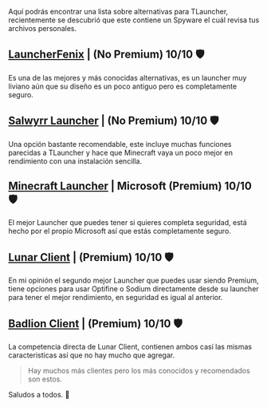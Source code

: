 Aquí podrás encontrar una lista sobre alternativas para TLauncher, recientemente se descubrió que este contiene un Spyware el cuál revisa tus archivos personales.

## [LauncherFenix](https://launcherfenix.com.ar/wope/descargas/launcherfenix-auto-actualizable-v7-5-7/) | (No Premium) 10/10 🛡

Es una de las mejores y más conocidas alternativas, es un launcher muy liviano aún que su diseño es un poco antiguo pero es completamente seguro. 

## [Salwyrr Launcher](https://www.salwyrr.com/download/) | (No Premium) 10/10 🛡

Una opción bastante recomendable, este incluye muchas funciones parecidas a TLauncher y hace que Minecraft vaya un poco mejor en rendimiento con una instalación sencilla.

## [Minecraft Launcher](https://www.minecraft.net/es-es/download) | Microsoft (Premium) 10/10 🛡

El mejor Launcher que puedes tener si quieres completa seguridad, está hecho por el propio Microsoft así que estás completamente seguro.

## [Lunar Client](https://www.lunarclient.com/download/) | (Premium) 10/10 🛡

En mi opinión el segundo mejor Launcher que puedes usar siendo Premium, tiene opciones para usar Optifine o Sodium directamente desde su launcher para tener el mejor rendimiento, en seguridad es igual al anterior.

## [Badlion Client](https://client.badlion.net/download) | (Premium) 10/10 🛡

La competencia directa de Lunar Client, contienen ambos casí las mismas caracteristicas así que no hay mucho que agregar.

> Hay muchos más clientes pero los más conocidos y recomendados son estos.

Saludos a todos. 🎩
